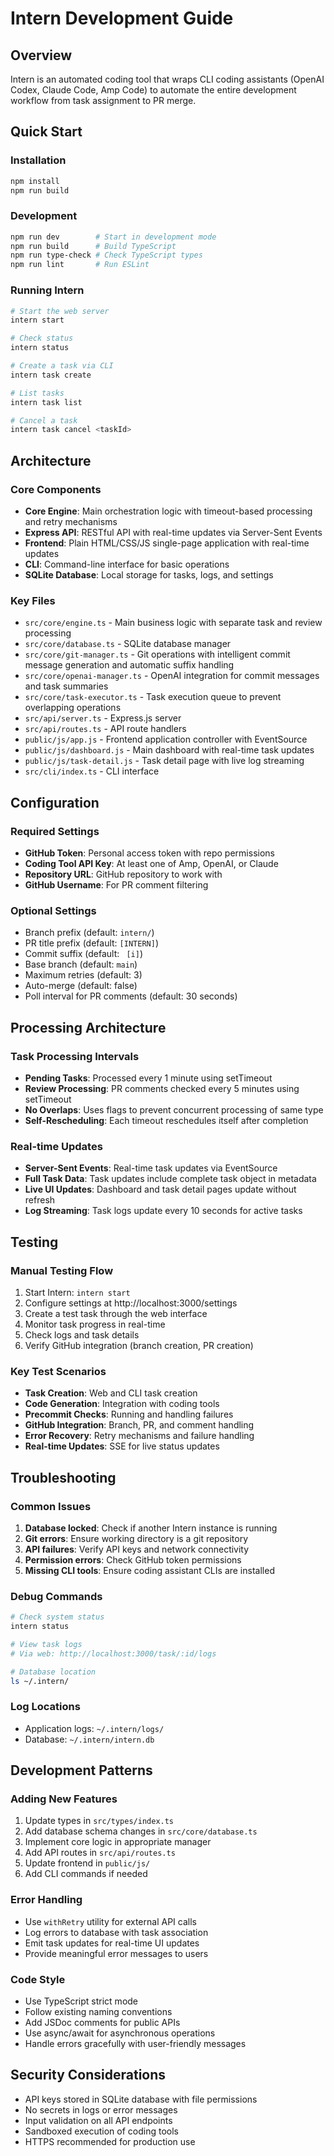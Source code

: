 # Intern Development Guide

## Overview
Intern is an automated coding tool that wraps CLI coding assistants (OpenAI Codex, Claude Code, Amp Code) to automate the entire development workflow from task assignment to PR merge.

## Quick Start

### Installation
```bash
npm install
npm run build
```

### Development
```bash
npm run dev        # Start in development mode
npm run build      # Build TypeScript
npm run type-check # Check TypeScript types
npm run lint       # Run ESLint
```

### Running Intern
```bash
# Start the web server
intern start

# Check status
intern status

# Create a task via CLI
intern task create

# List tasks
intern task list

# Cancel a task
intern task cancel <taskId>
```

## Architecture

### Core Components
- **Core Engine**: Main orchestration logic with timeout-based processing and retry mechanisms
- **Express API**: RESTful API with real-time updates via Server-Sent Events
- **Frontend**: Plain HTML/CSS/JS single-page application with real-time updates
- **CLI**: Command-line interface for basic operations
- **SQLite Database**: Local storage for tasks, logs, and settings

### Key Files
- `src/core/engine.ts` - Main business logic with separate task and review processing
- `src/core/database.ts` - SQLite database manager
- `src/core/git-manager.ts` - Git operations with intelligent commit message generation and automatic suffix handling
- `src/core/openai-manager.ts` - OpenAI integration for commit messages and task summaries
- `src/core/task-executor.ts` - Task execution queue to prevent overlapping operations
- `src/api/server.ts` - Express.js server
- `src/api/routes.ts` - API route handlers
- `public/js/app.js` - Frontend application controller with EventSource
- `public/js/dashboard.js` - Main dashboard with real-time task updates
- `public/js/task-detail.js` - Task detail page with live log streaming
- `src/cli/index.ts` - CLI interface

## Configuration

### Required Settings
- **GitHub Token**: Personal access token with repo permissions
- **Coding Tool API Key**: At least one of Amp, OpenAI, or Claude
- **Repository URL**: GitHub repository to work with
- **GitHub Username**: For PR comment filtering

### Optional Settings
- Branch prefix (default: `intern/`)
- PR title prefix (default: `[INTERN]`)
- Commit suffix (default: ` [i]`)
- Base branch (default: `main`)
- Maximum retries (default: 3)
- Auto-merge (default: false)
- Poll interval for PR comments (default: 30 seconds)

## Processing Architecture

### Task Processing Intervals
- **Pending Tasks**: Processed every 1 minute using setTimeout
- **Review Processing**: PR comments checked every 5 minutes using setTimeout
- **No Overlaps**: Uses flags to prevent concurrent processing of same type
- **Self-Rescheduling**: Each timeout reschedules itself after completion

### Real-time Updates
- **Server-Sent Events**: Real-time task updates via EventSource
- **Full Task Data**: Task updates include complete task object in metadata
- **Live UI Updates**: Dashboard and task detail pages update without refresh
- **Log Streaming**: Task logs update every 10 seconds for active tasks

## Testing

### Manual Testing Flow
1. Start Intern: `intern start`
2. Configure settings at http://localhost:3000/settings
3. Create a test task through the web interface
4. Monitor task progress in real-time
5. Check logs and task details
6. Verify GitHub integration (branch creation, PR creation)

### Key Test Scenarios
- **Task Creation**: Web and CLI task creation
- **Code Generation**: Integration with coding tools
- **Precommit Checks**: Running and handling failures
- **GitHub Integration**: Branch, PR, and comment handling
- **Error Recovery**: Retry mechanisms and failure handling
- **Real-time Updates**: SSE for live status updates

## Troubleshooting

### Common Issues
1. **Database locked**: Check if another Intern instance is running
2. **Git errors**: Ensure working directory is a git repository
3. **API failures**: Verify API keys and network connectivity
4. **Permission errors**: Check GitHub token permissions
5. **Missing CLI tools**: Ensure coding assistant CLIs are installed

### Debug Commands
```bash
# Check system status
intern status

# View task logs
# Via web: http://localhost:3000/task/:id/logs

# Database location
ls ~/.intern/
```

### Log Locations
- Application logs: `~/.intern/logs/`
- Database: `~/.intern/intern.db`

## Development Patterns

### Adding New Features
1. Update types in `src/types/index.ts`
2. Add database schema changes in `src/core/database.ts`
3. Implement core logic in appropriate manager
4. Add API routes in `src/api/routes.ts`
5. Update frontend in `public/js/`
6. Add CLI commands if needed

### Error Handling
- Use `withRetry` utility for external API calls
- Log errors to database with task association
- Emit task updates for real-time UI updates
- Provide meaningful error messages to users

### Code Style
- Use TypeScript strict mode
- Follow existing naming conventions
- Add JSDoc comments for public APIs
- Use async/await for asynchronous operations
- Handle errors gracefully with user-friendly messages

## Security Considerations
- API keys stored in SQLite database with file permissions
- No secrets in logs or error messages
- Input validation on all API endpoints
- Sandboxed execution of coding tools
- HTTPS recommended for production use
